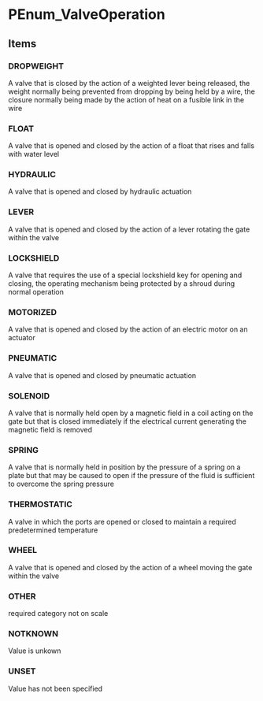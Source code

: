 # PEnum_ValveOperation

## Items

### DROPWEIGHT
A valve that is closed by the action of a weighted lever being released, the weight normally being prevented from dropping by being held by a wire, the closure normally being made by the action of heat on a fusible link in the wire

### FLOAT
A valve that is opened and closed by the action of a float that rises and falls with water level

### HYDRAULIC
A valve that is opened and closed by hydraulic actuation

### LEVER
A valve that is opened and closed by the action of a lever rotating the gate within the valve

### LOCKSHIELD
A valve that requires the use of a special lockshield key for opening and closing, the operating mechanism being protected by a shroud during normal operation

### MOTORIZED
A valve that is opened and closed by the action of an electric motor on an actuator

### PNEUMATIC
A valve that is opened and closed by pneumatic actuation

### SOLENOID
A valve that is normally held open by a magnetic field in a coil acting on the gate but that is closed immediately if the electrical current generating the magnetic field is removed

### SPRING
A valve that is normally held in position by the pressure of a spring on a plate but that may be caused to open if the pressure of the fluid is sufficient to overcome the spring pressure

### THERMOSTATIC
A valve in which the ports are opened or closed to maintain a required predetermined temperature

### WHEEL
A valve that is opened and closed by the action of a wheel moving the gate within the valve

### OTHER
required category not on scale

### NOTKNOWN
Value is unkown

### UNSET
Value has not been specified

